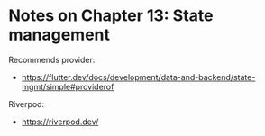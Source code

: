 # Notes on Chapter 13: State management

Recommends provider:
 * https://flutter.dev/docs/development/data-and-backend/state-mgmt/simple#providerof

Riverpod:
* https://riverpod.dev/

